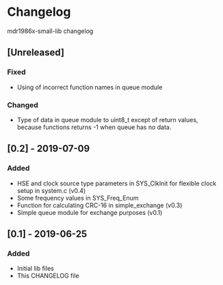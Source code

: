 # Changelog
mdr1986x-small-lib changelog

## [Unreleased]
### Fixed
- Using of incorrect function names in queue module
### Changed
- Type of data in queue module to uint8_t except of return values, because
functions returns -1 when queue has no data.

## [0.2] - 2019-07-09
### Added
- HSE and clock source type parameters in SYS_ClkInit for flexible clock
setup in system.c (v0.4)
- Some frequency values in SYS_Freq_Enum
- Function for calculating CRC-16 in simple_exchange (v0.3)
- Simple queue module for exchange purposes (v0.1)

## [0.1] - 2019-06-25
### Added
- Initial lib files
- This CHANGELOG file
